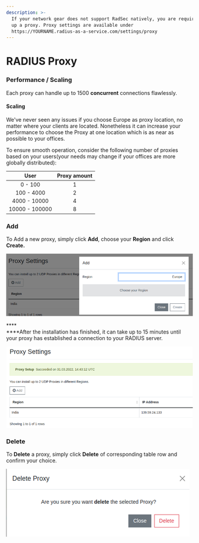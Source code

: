 ```yaml
---
description: >-
  If your network gear does not support RadSec natively, you are required to set
  up a proxy. Proxy settings are available under
  https://YOURNAME.radius-as-a-service.com/settings/proxy
---
```


# RADIUS Proxy

### Performance / Scaling

Each proxy can handle up to 1500 **concurrent** connections flawlessly.&#x20;

#### Scaling

We've never seen any issues if you choose Europe as proxy location, no matter where your clients are located. Nonetheless it can increase your performance to choose the Proxy at one location which is as near as possible to your offices.

To ensure smooth operation, consider the following number of proxies based on your users(your needs may change if your offices are more globally distributed):

|      User      | Proxy amount |
| :------------: | :----------: |
|    0 - 100     |       1      |
|   100 - 4000   |       2      |
|  4000 - 10000  |       4      |
| 10000 - 100000 |       8      |

### Add&#x20;

To Add a new proxy, simply click **Add**, choose your **Region** and click **Create.**&#x20;

![](<../../.gitbook/assets/image (76).png>)

****\
****After the installation has finished, it can take up to 15 minutes until your proxy has established a connection to your RADIUS server.

![](<../../.gitbook/assets/image (66).png>)



### Delete

To **Delete** a proxy, simply click **Delete** of corresponding table row and confirm your choice.&#x20;

![](<../../.gitbook/assets/image (72).png>)
